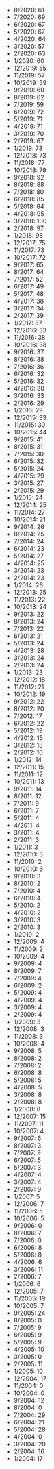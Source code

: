*  8/2020: 61
*  7/2020: 69
*  6/2020: 67
*  5/2020: 67
*  4/2020: 64
*  3/2020: 57
*  2/2020: 63
*  1/2020: 60
*  12/2019: 55
*  11/2019: 57
*  10/2019: 59
*  9/2019: 60
*  8/2019: 62
*  7/2019: 59
*  6/2019: 72
*  5/2019: 71
*  4/2019: 71
*  3/2019: 70
*  2/2019: 67
*  1/2019: 73
*  12/2018: 73
*  11/2018: 77
*  10/2018: 79
*  9/2018: 92
*  8/2018: 88
*  7/2018: 80
*  6/2018: 85
*  5/2018: 84
*  4/2018: 95
*  3/2018: 100
*  2/2018: 97
*  1/2018: 98
*  12/2017: 75
*  11/2017: 73
*  10/2017: 72
*  9/2017: 65
*  8/2017: 64
*  7/2017: 52
*  6/2017: 49
*  5/2017: 48
*  4/2017: 38
*  3/2017: 34
*  2/2017: 39
*  1/2017: 37
*  12/2016: 33
*  11/2016: 38
*  10/2016: 38
*  9/2016: 37
*  8/2016: 38
*  7/2016: 36
*  6/2016: 32
*  5/2016: 32
*  4/2016: 30
*  3/2016: 33
*  2/2016: 29
*  1/2016: 29
*  12/2015: 33
*  11/2015: 30
*  10/2015: 44
*  9/2015: 41
*  8/2015: 31
*  7/2015: 30
*  6/2015: 32
*  5/2015: 24
*  4/2015: 29
*  3/2015: 27
*  2/2015: 29
*  1/2015: 24
*  12/2014: 25
*  11/2014: 27
*  10/2014: 21
*  9/2014: 26
*  8/2014: 25
*  7/2014: 24
*  6/2014: 23
*  5/2014: 27
*  4/2014: 25
*  3/2014: 23
*  2/2014: 23
*  1/2014: 26
*  12/2013: 25
*  11/2013: 22
*  10/2013: 24
*  9/2013: 22
*  8/2013: 24
*  7/2013: 22
*  6/2013: 21
*  5/2013: 24
*  4/2013: 28
*  3/2013: 24
*  2/2013: 24
*  1/2013: 23
*  12/2012: 18
*  11/2012: 21
*  10/2012: 19
*  9/2012: 22
*  8/2012: 20
*  7/2012: 17
*  6/2012: 22
*  5/2012: 19
*  4/2012: 15
*  3/2012: 18
*  2/2012: 10
*  1/2012: 14
*  12/2011: 15
*  11/2011: 12
*  10/2011: 13
*  9/2011: 14
*  8/2011: 12
*  7/2011: 9
*  6/2011: 7
*  5/2011: 4
*  4/2011: 4
*  3/2011: 4
*  2/2011: 3
*  1/2011: 3
*  12/2010: 3
*  11/2010: 2
*  10/2010: 6
*  9/2010: 3
*  8/2010: 2
*  7/2010: 4
*  6/2010: 4
*  5/2010: 2
*  4/2010: 2
*  3/2010: 3
*  2/2010: 3
*  1/2010: 2
*  12/2009: 4
*  11/2009: 2
*  10/2009: 4
*  9/2009: 4
*  8/2009: 7
*  7/2009: 4
*  6/2009: 2
*  5/2009: 4
*  4/2009: 4
*  3/2009: 4
*  2/2009: 4
*  1/2009: 3
*  12/2008: 3
*  11/2008: 3
*  10/2008: 4
*  9/2008: 5
*  8/2008: 2
*  7/2008: 2
*  6/2008: 8
*  5/2008: 5
*  4/2008: 5
*  3/2008: 8
*  2/2008: 8
*  1/2008: 8
*  12/2007: 15
*  11/2007: 11
*  10/2007: 4
*  9/2007: 6
*  8/2007: 3
*  7/2007: 9
*  6/2007: 5
*  5/2007: 3
*  4/2007: 4
*  3/2007: 4
*  2/2007: 9
*  1/2007: 5
*  12/2006: 7
*  11/2006: 5
*  10/2006: 5
*  9/2006: 0
*  8/2006: 7
*  7/2006: 0
*  6/2006: 8
*  5/2006: 8
*  4/2006: 6
*  3/2006: 11
*  2/2006: 7
*  1/2006: 6
*  12/2005: 7
*  11/2005: 19
*  10/2005: 7
*  9/2005: 24
*  8/2005: 0
*  7/2005: 9
*  6/2005: 9
*  5/2005: 9
*  4/2005: 10
*  3/2005: 0
*  2/2005: 11
*  1/2005: 10
*  12/2004: 17
*  11/2004: 0
*  10/2004: 0
*  9/2004: 12
*  8/2004: 0
*  7/2004: 29
*  6/2004: 21
*  5/2004: 28
*  4/2004: 0
*  3/2004: 20
*  2/2004: 16
*  1/2004: 17